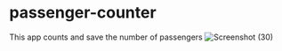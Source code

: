 # passenger-counter
This app counts and save the number of passengers
![Screenshot (30)](https://user-images.githubusercontent.com/80855573/216839533-1df6ea1c-32b7-4929-9819-f88371e00ae0.png)
